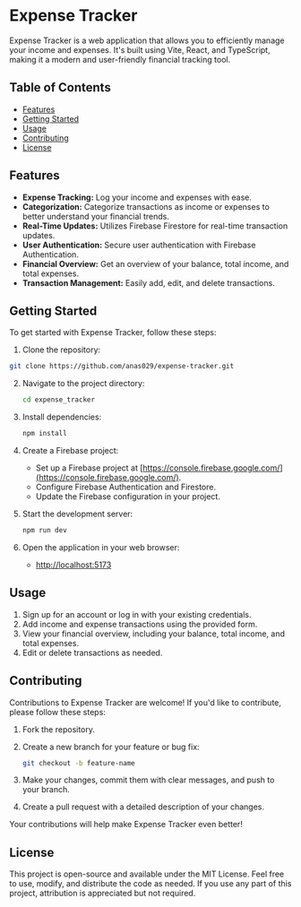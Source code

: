 # Expense Tracker

Expense Tracker is a web application that allows you to efficiently manage your income and expenses. It's built using Vite, React, and TypeScript, making it a modern and user-friendly financial tracking tool.

## Table of Contents

-   [Features](#features)
-   [Getting Started](#getting-started)
-   [Usage](#usage)
-   [Contributing](#contributing)
-   [License](#license)

## Features

-   **Expense Tracking:** Log your income and expenses with ease.
-   **Categorization:** Categorize transactions as income or expenses to better understand your financial trends.
-   **Real-Time Updates:** Utilizes Firebase Firestore for real-time transaction updates.
-   **User Authentication:** Secure user authentication with Firebase Authentication.
-   **Financial Overview:** Get an overview of your balance, total income, and total expenses.
-   **Transaction Management:** Easily add, edit, and delete transactions.

## Getting Started

To get started with Expense Tracker, follow these steps:

1. Clone the repository:

```bash
git clone https://github.com/anas029/expense-tracker.git
```

2. Navigate to the project directory:

    ```bash
    cd expense_tracker
    ```

3. Install dependencies:

    ```bash
    npm install
    ```

4. Create a Firebase project:

    - Set up a Firebase project at [https://console.firebase.google.com/](https://console.firebase.google.com/).
    - Configure Firebase Authentication and Firestore.
    - Update the Firebase configuration in your project.

5. Start the development server:

    ```bash
    npm run dev
    ```

6. Open the application in your web browser:
    - [http://localhost:5173](http://localhost:5173)

## Usage

1. Sign up for an account or log in with your existing credentials.
2. Add income and expense transactions using the provided form.
3. View your financial overview, including your balance, total income, and total expenses.
4. Edit or delete transactions as needed.

## Contributing

Contributions to Expense Tracker are welcome! If you'd like to contribute, please follow these steps:

1. Fork the repository.
2. Create a new branch for your feature or bug fix:

    ```bash
    git checkout -b feature-name
    ```

3. Make your changes, commit them with clear messages, and push to your branch.
4. Create a pull request with a detailed description of your changes.

Your contributions will help make Expense Tracker even better!

## License

This project is open-source and available under the MIT License. Feel free to use, modify, and distribute the code as needed. If you use any part of this project, attribution is appreciated but not required.

